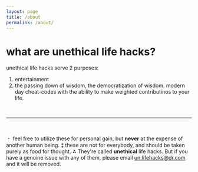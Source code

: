 ```yaml
---
layout: page
title: /about
permalink: /about/
---
```


# what are unethical life hacks? 


unethical life hacks serve 2 purposes: 
1. entertainment
2. the passing down of wisdom, the democratization of wisdom. modern day cheat-codes with the ability to make weighted contributinos to your life. 


<br>

---

<br>


﹡ feel free to utilize these for personal gain, but **never** at the expense of another human being.
⁑ these are not for everybody, and should be taken purely as food for thought.
⁂ They're called **unethical** life hacks. But if you have a genuine issue with any of them, please email [un.lifehacks@dr.com](un.lifehacks@dr.com) and it will be removed.
